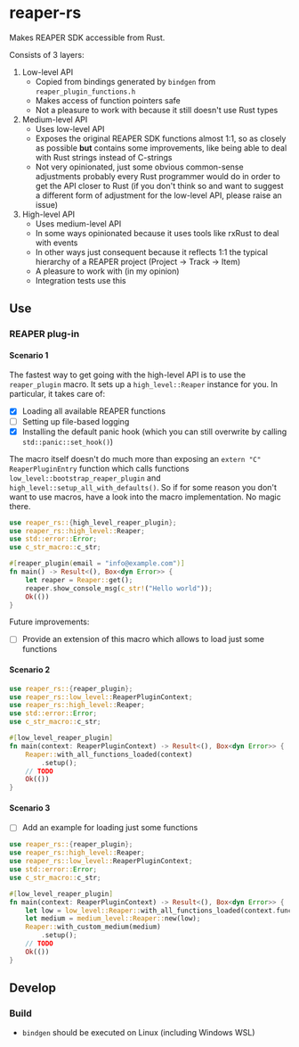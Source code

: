 # reaper-rs

Makes REAPER SDK accessible from Rust.

Consists of 3 layers:

1. Low-level API
    - Copied from bindings generated by `bindgen` from `reaper_plugin_functions.h`
    - Makes access of function pointers safe
    - Not a pleasure to work with because it still doesn't use Rust types
2. Medium-level API
    - Uses low-level API
    - Exposes the original REAPER SDK functions almost 1:1, so as closely as possible **but** contains 
      some improvements, like being able to deal with Rust strings instead of C-strings
    - Not very opinionated, just some obvious common-sense adjustments probably every Rust programmer
      would do in order to get the API closer to Rust (if you don't think so and want to suggest a
      different form of adjustment for the low-level API, please raise an issue) 
3. High-level API
    - Uses medium-level API
    - In some ways opinionated because it uses tools like rxRust to deal with events
    - In other ways just consequent because it reflects 1:1 the typical hierarchy of a REAPER project
      (Project → Track → Item)   
    - A pleasure to work with (in my opinion)
    - Integration tests use this
    
## Use

### REAPER plug-in

#### Scenario 1

The fastest way to get going with the high-level API is to use the `reaper_plugin` macro. It sets up a 
`high_level::Reaper` instance for you. In particular, it takes care of:

- [x] Loading all available REAPER functions
- [ ] Setting up file-based logging
- [x] Installing the default panic hook (which you can still overwrite by calling `std::panic::set_hook()`)

The macro itself doesn't do much more than exposing an `extern "C" ReaperPluginEntry` function which calls
functions `low_level::bootstrap_reaper_plugin` and `high_level::setup_all_with_defaults()`. So if
for some reason you don't want to use macros, have a look into the macro implementation. No magic there.

```rust
use reaper_rs::{high_level_reaper_plugin};
use reaper_rs::high_level::Reaper;
use std::error::Error;
use c_str_macro::c_str;

#[reaper_plugin(email = "info@example.com")]
fn main() -> Result<(), Box<dyn Error>> {
    let reaper = Reaper::get();
    reaper.show_console_msg(c_str!("Hello world"));
    Ok(())
}
```

Future improvements:
- [ ] Provide an extension of this macro which allows to load just some functions  

#### Scenario 2

```rust
use reaper_rs::{reaper_plugin};
use reaper_rs::low_level::ReaperPluginContext;
use reaper_rs::high_level::Reaper;
use std::error::Error;
use c_str_macro::c_str;

#[low_level_reaper_plugin]
fn main(context: ReaperPluginContext) -> Result<(), Box<dyn Error>> {
    Reaper::with_all_functions_loaded(context)
        .setup();
    // TODO
    Ok(())
}
```

#### Scenario 3

- [ ] Add an example for loading just some functions

```rust
use reaper_rs::{reaper_plugin};
use reaper_rs::high_level::Reaper;
use reaper_rs::low_level::ReaperPluginContext;
use std::error::Error;
use c_str_macro::c_str;

#[low_level_reaper_plugin]
fn main(context: ReaperPluginContext) -> Result<(), Box<dyn Error>> {
    let low = low_level::Reaper::with_all_functions_loaded(context.function_provider);
    let medium = medium_level::Reaper::new(low);
    Reaper::with_custom_medium(medium)
        .setup();
    // TODO
    Ok(())
}
```

    
## Develop

### Build

- `bindgen` should be executed on Linux (including Windows WSL)